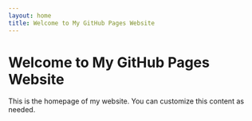 ```yaml
---
layout: home
title: Welcome to My GitHub Pages Website
---
```


# Welcome to My GitHub Pages Website

This is the homepage of my website. You can customize this content as needed.
